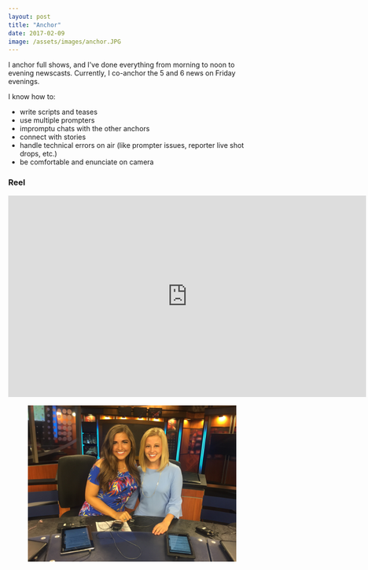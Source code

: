 ```yaml
---
layout: post
title: "Anchor"
date: 2017-02-09
image: /assets/images/anchor.JPG
---
```

I anchor full shows, and I've done everything from morning to noon to evening newscasts. Currently, I co-anchor the 5 and 6 news on Friday evenings.

I know how to:
* write scripts and teases
* use multiple prompters
* impromptu chats with the other anchors
* connect with stories
* handle technical errors on air (like prompter issues, reporter live shot drops, etc.)
* be comfortable and enunciate on camera

<h3>Reel</h3>
<iframe width="728" height="410" src="https://www.youtube.com/embed/VfNjMhrqlrM" frameborder="0" allow="accelerometer; autoplay; encrypted-media; gyroscope; picture-in-picture" allowfullscreen></iframe>

<figure class="large-img">
  <img src="/assets/images/anchor2.JPG" alt="Placeholder"/>
</figure>
